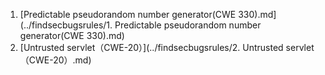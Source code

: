 1. [Predictable pseudorandom number generator(CWE 330).md](../findsecbugsrules/1. Predictable pseudorandom number generator(CWE 330).md)
2. [Untrusted servlet（CWE-20）](../findsecbugsrules/2. Untrusted servlet（CWE-20）.md)
